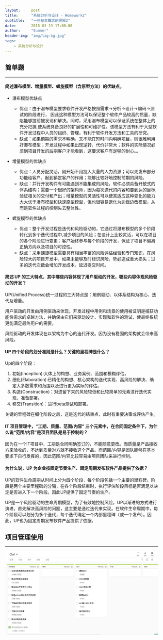 ```yaml
---
layout:     post
title:      "系统分析与设计 - Homework2"
subtitle:   "一些基本概念的理解2"
date:       2018-03-19 17:00:00
author:     "Summer"
header-img: "img/tag-bg.jpg"
tags:
    - 系统分析与设计
---
```

## 简单题
---

#### 简述瀑布模型、增量模型、螺旋模型（含原型方法）的优缺点。

- 瀑布模型优缺点
  - 优点：由于瀑布模型要求软件开发严格按照需求->分析->设计->编码->测试的阶段进行， 因此这种模型方法可以保证整个软件产品较高的质量，缺陷能够提前被发现和解决。同时，采用瀑布模型可以保证系统在整体上的充分把握,使系统具备良好的扩展性和可维护性。该模型方法有利于大型软件开发过程中人员的组织、管理，有利于软件开发方法和工具的研究。
  - 缺点：如果前期的需求不明确，又不能在短时间内明确项目，则很难利用好瀑布模型；开发过程中如果出现逆转，代价非常大；软件的实际情况必须到项目开发的后期客户才能看到，这要求客户有足够的耐心。。

- 增量模型的优缺点
  - 优点：人员分配灵活，刚开始不用投入大量的人力资源；可以先发布部分功能给客户，起到镇定客户的作用；能够比较好地控制前期的风险。
  - 缺点：并行开发构件有可能遇到不能集成的风险，软件必须具备开放式的体系结构；需要一个很好的架构师，因为每次迭代的内容和要到达的目标,验证相关的交付和产出；增量模型的灵活性可以使其适应这种变化的能力大大优于瀑布模型和快速原型模型，但也很容易退化为边做边改模型，从而是软件过程的控制失去整体性。

- 螺旋模型的优缺点
  - 优点：整个开发过程是迭代和风险驱动的，它通过将瀑布模型的多个阶段转化到多个迭代过程中,减少项目的风险；在设计上比较灵活，可以在项目的各个阶段进行变更；客户始终参与每个阶段的开发，保证了项目不偏离正确方向以及项目的可控性。
  - 缺点：采用螺旋模型需要具有相当丰富的风险评估经验和专门知识，在风险较大的项目开发中，如果未能够及时标识风险，势必造成重大损失；过多的迭代次数会增加开发成本，延迟提交时间。

#### 简述 UP 的三大特点，其中哪些内容体现了用户驱动的开发，哪些内容体现风险驱动的开发？

  UP(Unified Process)统一过程的三大特点是：用例驱动、以体系结构为核心、迭代及增量。

  用户驱动的开发由用例驱动来体现，开发过程中用例和场景的使用被证明是捕获功能性需求的卓越方法，并确保由它们来驱动设计、实现和软件的测试，使最终系统更能满足最终用户的需要。

  风险驱动的开发体现在以架构为中心的迭代开发。因为没有稳固的架构就会带来高风险。

#### UP 四个阶段的划分准则是什么？关键的里程碑是什么？
  Up的四个阶段：
  1. 初始(Inception):大体上的构想、业务案例、范围和模糊评估。
  2. 细化(Elaboration):已精化的构想、核心架构的迭代实现、高风险的解决、确定大多数需求和范围以及进行更为实际的评估。
  3. 构造(Construction)：对遗留下来的风险较低和比较简单的元素进行迭代实现、准备部署。
  4. 移交(Transition)：进行beta测试和部署。

  关键的里程碑在细化阶段之后，这是迭代的结束点，此时有重要决策或评估产生。

#### IT 项目管理中，“工期、质量、范围/内容” 三个元素中，在合同固定条件下，为什么说“范围/内容”是项目团队是易于控制的？

  因为在一个IT项目中，工期是合同明确签订的，不能随意更改。而质量是产品接收方来验收的，不达到质量对方就不接收这个产品。而范围/内容是团队能够在基本要求下自行发挥的，因此范围/内容比较容易由项目团队来进行控制。

#### 为什么说，UP 为企业按固定节奏生产、固定周期发布软件产品提供了依据？
  UP的软件生命周期从时间上分为四个阶段，每个阶段包括一个主要的里程碑。阶段是两个主要里程碑的分隔，在各个阶段结束时，执行评估阶段目标是否满足以决定是否进入下一个阶段。因此UP提供了固定节奏的生产。

  UP是一个风险驱动的生命周期模型，为了有效地控制风险，UP以渐进的方式进行演进，首先解决高风险的问题，这主要是通过迭代来实现。在软件生命周期中，每个阶段可以划分为多个迭代，每个迭代确定一个内部里程碑（或一个发布）。因此，UP也为固定周期发布软件产品提供了依据。

## 项目管理使用
---

  ![kanban](img/OwlTeam_kanban.png)
